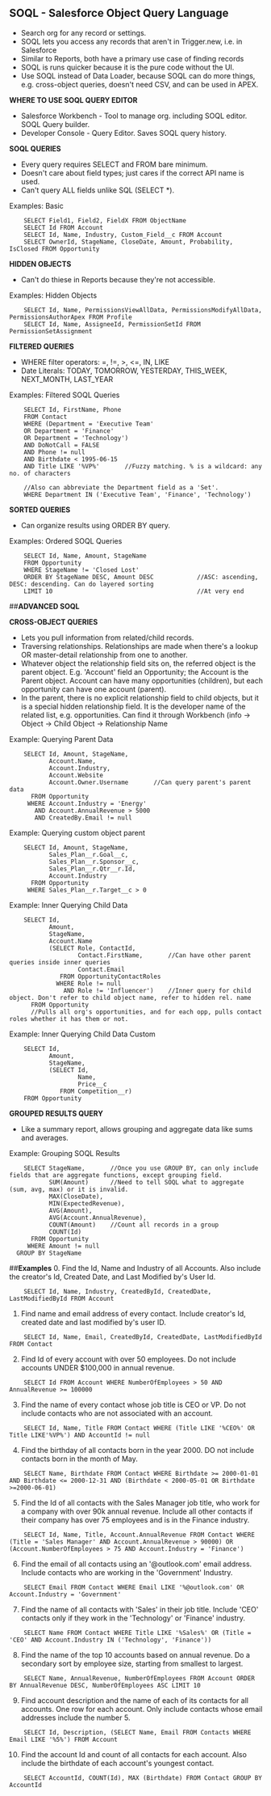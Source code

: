 ## **SOQL - Salesforce Object Query Language**


- Search org for any record or settings.
- SOQL lets you access any records that aren't in Trigger.new, i.e. in Salesforce
- Similar to Reports, both have a primary use case of finding records
- SOQL is runs quicker because it is the pure code without the UI.
- Use SOQL instead of Data Loader, because SOQL can do more things, e.g. cross-object queries, doesn't need CSV, and can be used in APEX.
	
**WHERE TO USE SOQL QUERY EDITOR**	
- Salesforce Workbench - Tool to manage org. including SOQL editor. SOQL Query builder.
- Developer Console - Query Editor. Saves SOQL query history.
	
	

**SOQL QUERIES**
- Every query requires SELECT and FROM bare minimum.
- Doesn't care about field types; just cares if the correct API name is used.
- Can't query ALL fields unlike SQL (SELECT *).

Examples: Basic
```Apex
	SELECT Field1, Field2, FieldX FROM ObjectName
	SELECT Id FROM Account
	SELECT Id, Name, Industry, Custom_Field__c FROM Account
	SELECT OwnerId, StageName, CloseDate, Amount, Probability, IsClosed FROM Opportunity
```

**HIDDEN OBJECTS**
- Can't do thiese in Reports because they're not accessible.

Examples: Hidden Objects
```Apex
	SELECT Id, Name, PermissionsViewAllData, PermissionsModifyAllData, PermissionsAuthorApex FROM Profile
	SELECT Id, Name, AssigneeId, PermissionSetId FROM PermissionSetAssignment
```

**FILTERED QUERIES**
- WHERE filter operators: =, !=, >, <=, IN, LIKE
- Date Literals: TODAY, TOMORROW, YESTERDAY, THIS_WEEK, NEXT_MONTH, LAST_YEAR

Examples: Filtered SOQL Queries
```Apex
	SELECT Id, FirstName, Phone 
	FROM Contact 
	WHERE (Department = 'Executive Team'
	OR Department = 'Finance'
	OR Department = 'Technology')
	AND DoNotCall = FALSE 
	AND Phone != null
	AND Birthdate < 1995-06-15
	AND Title LIKE '%VP%'		//Fuzzy matching. % is a wildcard: any no. of characters
	
	//Also can abbreviate the Department field as a 'Set'.
	WHERE Department IN ('Executive Team', 'Finance', 'Technology')
```
 
**SORTED QUERIES**
- Can organize results using ORDER BY query.

Examples: Ordered SOQL Queries
```Apex
	SELECT Id, Name, Amount, StageName
	FROM Opportunity
	WHERE StageName != 'Closed Lost'
	ORDER BY StageName DESC, Amount DESC			//ASC: ascending, DESC: descending. Can do layered sorting
	LIMIT 10										//At very end
```
	

##**ADVANCED SOQL**
	
**CROSS-OBJECT QUERIES**
- Lets you pull information from related/child records. 
- Traversing relationships. Relationships are made when there's a lookup OR master-detail relationship from one to another.
- Whatever object the relationship field sits on, the referred object is the parent object. E.g. 'Account' field an Opportunity; the Account is the Parent object. Account can have many opportunities (children), but each opportunity can have one account (parent).
- In the parent, there is no explicit relationship field to child objects, but it is a special hidden relationship field. It is the developer name of the related list, e.g. opportunities. Can find it through Workbench (info -> Object -> Child Object -> Relationship Name

Example: Querying Parent Data
```Apex
	SELECT Id, Amount, StageName,
		   Account.Name,
		   Account.Industry,
		   Account.Website
		   Account.Owner.Username		//Can query parent's parent data
	  FROM Opportunity
	 WHERE Account.Industry = 'Energy'
	   AND Account.AnnualRevenue > 5000
	   AND CreatedBy.Email != null
```

Example: Querying custom object parent
```Apex
	SELECT Id, Amount, StageName,
		   Sales_Plan__r.Goal__c,
		   Sales_Plan__r.Sponsor__c,
		   Sales_Plan__r.Qtr__r.Id,
		   Account.Industry
	  FROM Opportunity
	 WHERE Sales_Plan__r.Target__c > 0
```

Example: Inner Querying Child Data
```Apex
	SELECT Id,
		   Amount, 
		   StageName,
		   Account.Name
		   (SELECT Role, ContactId,
		   		   Contact.FirstName,		//Can have other parent queries inside inner queries
				   Contact.Email
	  	      FROM OpportunityContactRoles
		     WHERE Role != null
		       AND Role != 'Influencer')	//Inner query for child object. Don't refer to child object name, refer to hidden rel. name
	  FROM Opportunity
	  //Pulls all org's opportunities, and for each opp, pulls contact roles whether it has them or not.
```

Example: Inner Querying Child Data Custom
```Apex
	SELECT Id,
		   Amount,
		   StageName,
		   (SELECT Id,
		           Name,
				   Price__c
			  FROM Competition__r)
	FROM Opportunity
```		   

**GROUPED RESULTS QUERY**
- Like a summary report, allows grouping and aggregate data like sums and averages.

Example: Grouping SOQL Results
```Apex
	SELECT StageName,		//Once you use GROUP BY, can only include fields that are aggregate functions, except grouping field.
		   SUM(Amount)		//Need to tell SOQL what to aggregate (sum, avg, max) or it is invalid.
		   MAX(CloseDate),
		   MIN(ExpectedRevenue),
		   AVG(Amount),
		   AVG(Account.AnnualRevenue),
		   COUNT(Amount)	//Count all records in a group
		   COUNT(Id)
	  FROM Opportunity
	 WHERE Amount != null
  GROUP BY StageName
```


##**Examples**
0. Find the Id, Name and Industry of all Accounts. Also include the creator's Id, Created Date, and Last Modified by's User Id.
```Apex
	SELECT Id, Name, Industry, CreatedById, CreatedDate, LastModifiedById FROM Account
```

1. Find name and email address of every contact. Include creator's Id, created date and last modified by's user ID.
```Apex
	SELECT Id, Name, Email, CreatedById, CreatedDate, LastModifiedById FROM Contact
```

2. Find Id of every account with over 50 employees. Do not include accounts UNDER $100,000 in annual revenue.
```Apex
	SELECT Id FROM Account WHERE NumberOfEmployees > 50 AND AnnualRevenue >= 100000
```

3. Find the name of every contact whose job title is CEO or VP. Do not include contacts who are not associated with an account.
```Apex
	SELECT Id, Name, Title FROM Contact WHERE (Title LIKE '%CEO%' OR Title LIKE'%VP%') AND AccountId != null
```

4. Find the birthday of all contacts born in the year 2000. DO not include contacts born in the month of May.
```Apex
	SELECT Name, Birthdate FROM Contact WHERE Birthdate >= 2000-01-01 AND Birthdate <= 2000-12-31 AND (Birthdate < 2000-05-01 OR Birthdate >=2000-06-01)
```

5. Find the Id of all contacts with the Sales Manager job title, who work for a company with over 90k annual revenue. Include all other contacts if their company has over 75 employees and is in the Finance industry.
```Apex
	SELECT Id, Name, Title, Account.AnnualRevenue FROM Contact WHERE (Title = 'Sales Manager' AND Account.AnnualRevenue > 90000) OR (Account.NumberOfEmployees > 75 AND Account.Industry = 'Finance')
```

6. Find the email of all contacts using an '@outlook.com' email address. Include contacts who are working in the 'Government' Industry.
```Apex
	SELECT Email FROM Contact WHERE Email LIKE '%@outlook.com' OR Account.Industry = 'Government'
```

7. Find the name of all contacts with 'Sales' in their job title. Include 'CEO' contacts only if they work in the 'Technology' or 'Finance' industry.
```Apex
	SELECT Name FROM Contact WHERE Title LIKE '%Sales%' OR (Title = 'CEO' AND Account.Industry IN ('Technology', 'Finance'))
```
8. Find the name of the top 10 accounts based on annual revenue. Do a secondary sort by employee size, starting from smallest to largest.
```Apex
	SELECT Name, AnnualRevenue, NumberOfEmployees FROM Account ORDER BY AnnualRevenue DESC, NumberOfEmployees ASC LIMIT 10
```

9. Find account description and the name of each of its contacts for all accounts. One row for each account. Only include contacts whose email addresses include the number 5.
```Apex
	SELECT Id, Description, (SELECT Name, Email FROM Contacts WHERE Email LIKE '%5%') FROM Account
```

10. Find the account Id and count of all contacts for each account. Also include the birthdate of each account's youngest contact.
```Apex
	SELECT AccountId, COUNT(Id), MAX (Birthdate) FROM Contact GROUP BY AccountId
```
